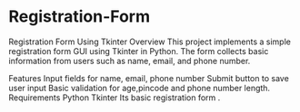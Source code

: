 # Registration-Form
Registration Form Using Tkinter
Overview
This project implements a simple registration form GUI using Tkinter in Python. The form collects basic information from users such as name, email, and phone number.

Features
Input fields for name, email, phone number
Submit button to save user input
Basic validation for age,pincode and phone number length.
Requirements
Python 
Tkinter 
Its basic registration form .
